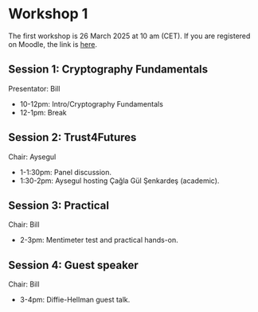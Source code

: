 # Workshop 1

The first workshop is 26 March 2025 at 10 am (CET). If you are registered on Moodle, the link is [here](https://moodlecommunity.napier.ac.uk/course/view.php?id=960).

## Session 1: Cryptography Fundamentals
Presentator: Bill

* 10-12pm: Intro/Cryptography Fundamentals
* 12-1pm: Break

## Session 2: Trust4Futures 
Chair: Aysegul 

* 1-1:30pm: Panel discussion.
* 1:30-2pm: Aysegul hosting Çağla Gül Şenkardeş (academic).

## Session 3: Practical
Chair: Bill

* 2-3pm: Mentimeter test and practical hands-on.

## Session 4: Guest speaker
Chair: Bill

* 3-4pm: Diffie-Hellman guest talk.
